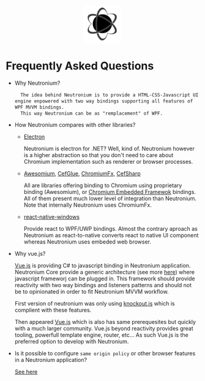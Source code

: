 <p align="center"><img <p align="center"><img width="100"src="../../Deploy/logo.png"></p>

# Frequently Asked Questions

* Why Neutronium?

        The idea behind Neutronium is to provide a HTML-CSS-Javascript UI engine enpowered with two way bindings supporting all features of WPF MVVM bindings.
        This way Neutronium can be as "remplacement" of WPF.


* How Neutronium compares with other libraries?

    * [Electron](http://electron.atom.io/)

        Neutronium is electron for .NET? Well, kind of. Neutronium however is a higher abstraction so that you don't need to care about Chromium implementation such as renderer or browser processes.

    * [Awesomium](http://www.awesomium.com/), [CefGlue](http://xilium.bitbucket.org/cefglue/), [ChromiumFx](https://bitbucket.org/chromiumfx/chromiumfx), [CefSharp](https://github.com/cefsharp/CefSharp)

        All are libraries offering binding to Chromium using proprietary binding (Awesomium), or [Chromium Embedded Framewok](https://en.wikipedia.org/wiki/Chromium_Embedded_Framework) bindings. All of them present much lower level of integration than Neutronium. Note that internally Neutronium uses ChromiumFx.


    * [react-native-windows](https://github.com/Microsoft/react-native-windows)

        Provide react to WPF/UWP bindings. Almost the contrary aproach as Neutronium as react-to-native converts react to native UI component whereas Neutronium uses embeded web browser.


* Why vue.js?

    [Vue.js](http://vuejs.org/) is providing C# to javascript binding in Neutronium application. Neutronium Core provide a generic architecture (see more [here](.\Architecture.md)) where javascript frameworj can be plugged in. This framework should provide reactivity with two way bindings and listeners patterns and should not be to opinionated in order to fit Neutronium MVVM workflow.

    First version of neutronium was only using [knockout.js](http://knockoutjs.com/) which is complient with these features.

    Then appeared [Vue.js](http://vuejs.org/) which is also has same prerequesites but quickly with a much larger community. Vue.js beyond reactivity provides great tooling, powerfull template engine, router, etc... As such Vue.js is the preferred option to develop with Neutronium.


*  Is it possible to configure `same origin policy` or other browser features in a Neutronium application?

    [See here](./Acessing_Chromium_API.md)





